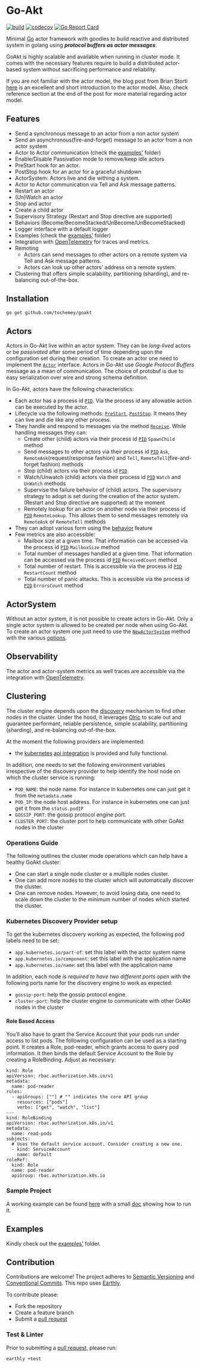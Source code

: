 # Go-Akt
[![build](https://img.shields.io/github/actions/workflow/status/Tochemey/goakt/build.yml?branch=main)](https://github.com/Tochemey/goakt/actions/workflows/build.yml)
[![codecov](https://codecov.io/gh/Tochemey/goakt/branch/main/graph/badge.svg?token=J0p9MzwSRH)](https://codecov.io/gh/Tochemey/goakt)
[![Go Report Card](https://goreportcard.com/badge/github.com/tochemey/goakt)](https://goreportcard.com/report/github.com/tochemey/goakt)

Minimal [Go](https://go.dev/) actor framework with goodies to build reactive and distributed system in golang using _**protocol buffers as actor messages**_.

GoAkt is highly scalable and available when running in cluster mode. It comes with the necessary features require to build a distributed actor-based system without
sacrificing performance and reliability.

If you are not familiar with the actor model, the blog post from Brian Storti [here](https://www.brianstorti.com/the-actor-model/) is an excellent and short introduction to the actor model.
Also, check reference section at the end of the post for more material regarding actor model.

## Features
- Send a synchronous message to an actor from a non actor system
- Send an asynchronous(fire-and-forget) message to an actor from a non actor system
- Actor to Actor communication (check the [examples'](./examples/actor-to-actor) folder)
- Enable/Disable Passivation mode to remove/keep idle actors
- PreStart hook for an actor.
- PostStop hook for an actor for a graceful shutdown
- ActorSystem: Actors live and die withing a system.
- Actor to Actor communication via Tell and Ask message patterns.
- Restart an actor
- (Un)Watch an actor
- Stop and actor
- Create a child actor
- Supervisory Strategy (Restart and Stop directive are supported)
- Behaviors (Become/BecomeStacked/UnBecome/UnBecomeStacked)
- Logger interface with a default logger
- Examples (check the [examples'](./examples) folder)
- Integration with [OpenTelemetry](https://github.com/open-telemetry/opentelemetry-go) for traces and metrics.
- Remoting
  - Actors can send messages to other actors on a remote system via Tell and Ask message patterns.
  - Actors can look up other actors' address on a remote system.
- Clustering that offers  simple scalability, partitioning (sharding), and re-balancing out-of-the-box.

## Installation
```bash
go get github.com/tochemey/goakt
```

## Actors
Actors in Go-Akt live within an actor system. They can be _long-lived_ actors or be _passivated_ after some period of time
depending upon the configuration set during their creation. To create an actor one need to implement the [`Actor`](./actors/actor.go) interface.
Actors in Go-Akt use _Google Protocol Buffers_ message as a mean of communication. The choice of protobuf is due to easy serialization over wire
and strong schema definition.

In Go-Akt, actors have the following characteristics: 
- Each actor has a process id [`PID`](./actors/pid.go). Via the process id any allowable action can be executed by the actor.
- Lifecycle via the following methods: [`PreStart`](./actors/actor.go), [`PostStop`](./actors/actor.go). It means they can live and die like any other process.
- They handle and respond to messages via the method [`Receive`](./actors/actor.go). While handling messages they can:
  - Create other (child) actors via their process id [`PID`](./actors/pid.go) `SpawnChild` method
  - Send messages to other actors via their process id [`PID`](./actors/pid.go) `Ask`, `RemoteAsk`(request/response fashion) and `Tell`, `RemoteTell`(fire-and-forget fashion) methods
  - Stop (child) actors via their process id [`PID`](./actors/pid.go)
  - Watch/Unwatch (child) actors via their process id [`PID`](./actors/pid.go) `Watch` and `UnWatch` methods
  - Supervise the failure behavior of (child) actors. The supervisory strategy to adopt is set during the creation of the actor system. (Restart and Stop directive are supported) at the moment
  - Remotely lookup for an actor on another node via their process id [`PID`](./actors/pid.go) `RemoteLookup`. This allows them to send messages remotely via `RemoteAsk` or `RemoteTell` methods
- They can adopt various form using the [behavior](./actors/behavior.go) feature
- Few metrics are also accessible:
  - Mailbox size at a given time. That information can be accessed via the process id  [`PID`](./actors/pid.go) `MailboxSize` method
  - Total number of messages handled at a given time. That information can be accessed via the process id  [`PID`](./actors/pid.go) `ReceivedCount` method
  - Total number of restart. This is accessible via the process id  [`PID`](./actors/pid.go) `RestartCount` method
  - Total number of panic attacks. This is accessible via the process id [`PID`](./actors/pid.go) `ErrorsCount` method

## ActorSystem
Without an actor system, it is not possible to create actors in Go-Akt. Only a single actor system is allowed to be created per node when using Go-Akt.
To create an actor system one just need to use the [`NewActorSystem`](./actors/actor_system.go) method with the various [options](./actors/option.go).

## Observability
The actor and actor-system metrics as well traces are accessible via the integration with [OpenTelemetry](https://github.com/open-telemetry/opentelemetry-go).

## Clustering
The cluster engine depends upon the [discovery](./discovery/provider.go) mechanism to find other nodes in the cluster. Under the hood, it leverages [Olric](https://github.com/buraksezer/olric)
to scale out and guarantee performant, reliable persistence, simple scalability, partitioning (sharding), and re-balancing out-of-the-box.

At the moment the following providers are implemented:
* the [kubernetes](https://kubernetes.io/docs/home/) [api integration](./discovery/kubernetes) is provided and fully functional.

In addition, one needs to set the following environment variables irrespective of the discovery provider to help identify the host node on which the cluster service is running:
* `POD_NAME`: the node name. For instance in kubernetes one can just get it from the `metadata.name`
* `POD_IP`: the node host address. For instance in kubernetes one can just get it from the `status.podIP`
* `GOSSIP_PORT`: the gossip protocol engine port.
* `CLUSTER_PORT`: the cluster port to help communicate with other GoAkt nodes in the cluster

### Operations Guide
The following outlines the cluster mode operations which can help have a healthy GoAkt cluster:
* One can start a single node cluster or a multiple nodes cluster.
* One can add more nodes to the cluster which will automatically discover the cluster.
* One can remove nodes. However, to avoid losing data, one need to scale down the cluster to the minimum number of nodes which started the cluster.

### Kubernetes Discovery Provider setup
To get the kubernetes discovery working as expected, the following pod labels need to be set:
* `app.kubernetes.io/part-of`: set this label with the actor system name
* `app.kubernetes.io/component`: set this label with the application name
* `app.kubernetes.io/name`: set this label with the application name

In addition,  each node _is required to have two different ports open_ with the following ports name for the discovery engine to work as expected:
* `gossip-port`: help the gossip protocol engine.
* `cluster-port`: help the cluster engine to communicate with other GoAkt nodes in the cluster

#### Role Based Access
You’ll also have to grant the Service Account that your pods run under access to list pods. The following configuration can be used as a starting point. 
It creates a Role, pod-reader, which grants access to query pod information. It then binds the default Service Account to the Role by creating a RoleBinding. 
Adjust as necessary:
```
kind: Role
apiVersion: rbac.authorization.k8s.io/v1
metadata:
  name: pod-reader
rules:
  - apiGroups: [""] # "" indicates the core API group
    resources: ["pods"]
    verbs: ["get", "watch", "list"]
---
kind: RoleBinding
apiVersion: rbac.authorization.k8s.io/v1
metadata:
  name: read-pods
subjects:
  # Uses the default service account. Consider creating a new one.
  - kind: ServiceAccount
    name: default
roleRef:
  kind: Role
  name: pod-reader
  apiGroup: rbac.authorization.k8s.io
```

### Sample Project
A working example can be found [here](./examples/actor-cluster/k8s) with a small [doc](./examples/actor-cluster/k8s/doc.md) showing how to run it.

## Examples
Kindly check out the [examples'](./examples) folder.

## Contribution
Contributions are welcome!
The project adheres to [Semantic Versioning](https://semver.org) and [Conventional Commits](https://www.conventionalcommits.org/en/v1.0.0/).
This repo uses [Earthly](https://earthly.dev/get-earthly).

To contribute please:
- Fork the repository
- Create a feature branch
- Submit a [pull request](https://help.github.com/articles/using-pull-requests)

### Test & Linter
Prior to submitting a [pull request](https://help.github.com/articles/using-pull-requests), please run:
```bash
earthly +test
```
